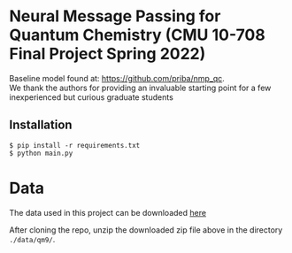 # Neural Message Passing for Quantum Chemistry (CMU 10-708 Final Project Spring 2022)

Baseline model found at: https://github.com/priba/nmp_qc.  
We thank the authors for providing an invaluable starting point for a few inexperienced but curious graduate students 


## Installation

    $ pip install -r requirements.txt
    $ python main.py




# Data
The data used in this project can be downloaded [here](https://drive.google.com/file/d/11DR28EFbWWR_EKbVwr-RKMVeLwC2gYft/view?usp=sharing)

After cloning the repo, unzip the downloaded zip file above in the directory `./data/qm9/`.
